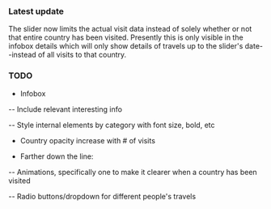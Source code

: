 ### Latest update

The slider now limits the actual visit data instead of solely whether or not that entire country has been visited. Presently this is only visible in the infobox details which will only show details of travels up to the slider's date--instead of all visits to that country.


### TODO

- Infobox

-- Include relevant interesting info

-- Style internal elements by category with font size, bold, etc

- Country opacity increase with # of visits

- Farther down the line:

-- Animations, specifically one to make it clearer when a country has been visited

-- Radio buttons/dropdown for different people's travels
